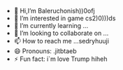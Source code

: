 - 👋 Hi,I’m Baleruchonish))0ofj
- 👀 I’m interested in game cs2)0)))ds
- 🌱 I’m currently learning ...
- 💞️ I’m looking to collaborate on ...
- 📫 How to reach me ...sedryhuuji
- 😄 Pronouns: .jitbtaeb
- ⚡ Fun fact: i`m love Trump hiheh
<!---trhgtyjergfredbw
Baleruchonish/Baleruchonish is a ✨ special ✨ repository because its `README.md` (this file) appears on your GitHub profile.
You can click the Preview link to take a look at your changes.
--->
